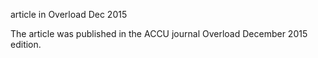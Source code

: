 article in Overload Dec 2015

The article was published in the ACCU journal Overload December 2015 edition.
